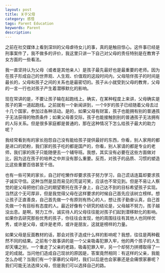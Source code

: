 ```yaml
---
layout: post
title: 关于父母
category: 感悟
tags: Parent Education
keywords: Parent 
description: 
---
```

之前在社交媒体上看到深圳的父母虐待女儿的事，真的是触目惊心。这件事已经是刑事案件了，我不做多的评价，我这里只讲一下自己对父母的责任特别是在教育子女方面的一些看法。

我一直坚持认为父母（或者是其他亲人）是孩子最先最好也是最重要的老师。因为在孩子形成自己的世界观、人生观、价值观的这段时间内，父母陪伴孩子的时间是最长的，父母和孩子之间的关系也是最密切的。孩子从小就受到父母的教育，父母的一言一行也对孩子产生着潜移默化的影响。

现在常讲的是，不要让孩子输在起跑线上。确实，在某种程度上来讲，父母确实是孩子的第一道起跑线。之前就有一个新闻讲到，一个9岁的孩子已经随着父母去过十几个国家，参加过各种活动。是的，如果父母有财富，孩子也能拥有别的普通孩子无法获得的物质条件；如果父母善交际，孩子也能接触到别的普通孩子无法拥有的人际关系。但是很多家庭都是普通的，那在这种情况下怎么给孩子最大的助力呢？

我经常看到有的家长抱怨自己没有能给孩子提供最好的东西，你看，别人家用的都是进口的奶粉，我们家的孩子吃的都是国产的，你看，别人家请的都是专业的老师，我们家的孩子只能随便去一个辅导班。我想，其实没有必要在这些方面做对比，因为这在孩子的培养之中并没有那么重要。反而，对孩子的品质、习惯的塑造比这些重要百倍甚至千倍。

也有一些可笑的家长，自己好吃懒作却要求孩子努力学习，自己谎话连篇却要求孩子诚实守信。这种当然是显而易见的荒诞可笑，应该也不常见到。但是不易让人察觉的是父母把他们自己的期望寄托在孩子身上，自己达不到的目标希望孩子实现。当然这个无可厚非，但是我觉得父母在这样要求的时候自己首先应该树立榜样。想让孩子正直善良，自己首先做一个有原则有热心的人，想让孩子勤奋认真，自己首先做一个有目标有态度的人。最近好像有个研究的结论是，父母越不努力，孩子越没出息。是啊，努力工作，诚实待人的父母往往能对孩子们起到潜移默化的影响。如果你去研究那些优秀的孩子，你往往会发现，他的周围往往有其他人也同样优秀，或许是父母，或许是老师，或许是朋友，这就是榜样的力量。

如果父母是反面教材的话，那会对孩子造成什么样的影响呢？我想，往往是两种截然不同的结果。之前有个故事讲的是一个父亲吸毒犯罪入牢，他的两个孩子的人生却天壤之别，一个重走了父亲的老路，吸毒犯罪入牢，另一个却努力拼搏取得了一定的成就。当问他们造成自己现状的原因是，答案竟然相同：有这样的父亲，我能怎么办呢？当我们有一个家暴的父母时，我们以后是也会家暴还是会痛恨家暴呢？我们可能无法选择父母，但是我们可以选择自己的路。